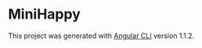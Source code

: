 # MiniHappy

This project was generated with [Angular CLI](https://github.com/angular/angular-cli) version 1.1.2.
